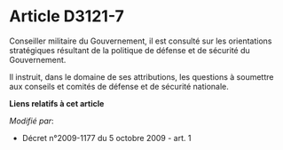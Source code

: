 # Article D3121-7

Conseiller militaire du Gouvernement, il est consulté sur les orientations stratégiques résultant de la politique de défense
et de sécurité du Gouvernement. 

Il instruit, dans le domaine de ses attributions, les questions à soumettre aux conseils et comités de défense et de sécurité
nationale.

**Liens relatifs à cet article**

_Modifié par_:

  - Décret n°2009-1177 du 5 octobre 2009 - art. 1
